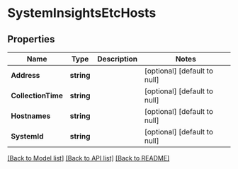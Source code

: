 # SystemInsightsEtcHosts

## Properties
Name | Type | Description | Notes
------------ | ------------- | ------------- | -------------
**Address** | **string** |  | [optional] [default to null]
**CollectionTime** | **string** |  | [optional] [default to null]
**Hostnames** | **string** |  | [optional] [default to null]
**SystemId** | **string** |  | [optional] [default to null]

[[Back to Model list]](../README.md#documentation-for-models) [[Back to API list]](../README.md#documentation-for-api-endpoints) [[Back to README]](../README.md)


